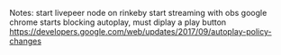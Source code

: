 Notes:
start livepeer node on rinkeby
start streaming with obs
google chrome starts blocking autoplay, must diplay a play button https://developers.google.com/web/updates/2017/09/autoplay-policy-changes
